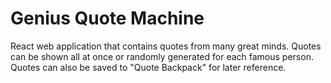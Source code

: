 # Genius Quote Machine
React web application that contains quotes from many great minds. Quotes can be shown all at once or randomly generated for each famous person. Quotes can also be saved to "Quote Backpack" for later reference.
